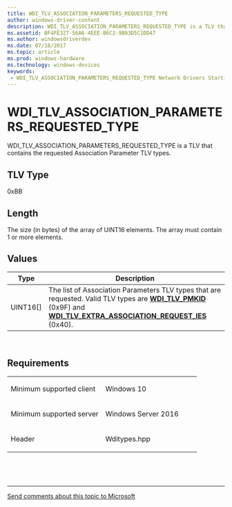 ```yaml
---
title: WDI_TLV_ASSOCIATION_PARAMETERS_REQUESTED_TYPE
author: windows-driver-content
description: WDI_TLV_ASSOCIATION_PARAMETERS_REQUESTED_TYPE is a TLV that contains the requested Association Parameter TLV types.
ms.assetid: BF4FE327-56A6-4EEE-B6C2-9B93D5C1DD47
ms.author: windowsdriverdev 
ms.date: 07/18/2017 
ms.topic: article 
ms.prod: windows-hardware 
ms.technology: windows-devices 
keywords:
 - WDI_TLV_ASSOCIATION_PARAMETERS_REQUESTED_TYPE Network Drivers Starting with Windows Vista
---
```


# WDI\_TLV\_ASSOCIATION\_PARAMETERS\_REQUESTED\_TYPE


WDI\_TLV\_ASSOCIATION\_PARAMETERS\_REQUESTED\_TYPE is a TLV that contains the requested Association Parameter TLV types.

## TLV Type


0xBB

## Length


The size (in bytes) of the array of UINT16 elements. The array must contain 1 or more elements.

## Values


| Type       | Description                                                                                                                                                                                                                                  |
|------------|----------------------------------------------------------------------------------------------------------------------------------------------------------------------------------------------------------------------------------------------|
| UINT16\[\] | The list of Association Parameters TLV types that are requested. Valid TLV types are [**WDI\_TLV\_PMKID**](wdi-tlv-pmkid.md) (0x9F) and [**WDI\_TLV\_EXTRA\_ASSOCIATION\_REQUEST\_IES**](wdi-tlv-extra-association-request-ies.md) (0x40). |

 

Requirements
------------

<table>
<colgroup>
<col width="50%" />
<col width="50%" />
</colgroup>
<tbody>
<tr class="odd">
<td><p>Minimum supported client</p></td>
<td><p>Windows 10</p></td>
</tr>
<tr class="even">
<td><p>Minimum supported server</p></td>
<td><p>Windows Server 2016</p></td>
</tr>
<tr class="odd">
<td><p>Header</p></td>
<td>Wditypes.hpp</td>
</tr>
</tbody>
</table>

 

 


--------------------
[Send comments about this topic to Microsoft](mailto:wsddocfb@microsoft.com?subject=Documentation%20feedback%20%5Bnetvista\netvista%5D:%20WDI_TLV_ASSOCIATION_PARAMETERS_REQUESTED_TYPE%20%20RELEASE:%20%287/10/2017%29&body=%0A%0APRIVACY%20STATEMENT%0A%0AWe%20use%20your%20feedback%20to%20improve%20the%20documentation.%20We%20don't%20use%20your%20email%20address%20for%20any%20other%20purpose,%20and%20we'll%20remove%20your%20email%20address%20from%20our%20system%20after%20the%20issue%20that%20you're%20reporting%20is%20fixed.%20While%20we're%20working%20to%20fix%20this%20issue,%20we%20might%20send%20you%20an%20email%20message%20to%20ask%20for%20more%20info.%20Later,%20we%20might%20also%20send%20you%20an%20email%20message%20to%20let%20you%20know%20that%20we've%20addressed%20your%20feedback.%0A%0AFor%20more%20info%20about%20Microsoft's%20privacy%20policy,%20see%20http://privacy.microsoft.com/default.aspx. "Send comments about this topic to Microsoft")


